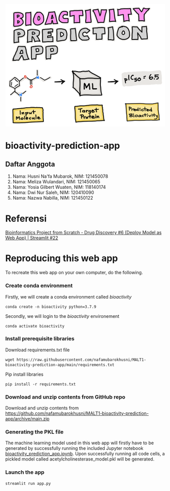 ![Logo](logo.png)

# bioactivity-prediction-app

## Daftar Anggota
1. Nama: Husni Na'fa Mubarok, NIM: 121450078
2. Nama: Meliza Wulandari, NIM: 121450065
3. Nama: Yosia Gilbert Wuaten, NIM: 118140174
4. Nama: Dwi Nur Saleh, NIM: 120410090
5. Nama: Nazwa Nabilla, NIM: 121450122

# Referensi

[Bioinformatics Project from Scratch - Drug Discovery #6 (Deploy Model as Web App) | Streamlit #22](https://youtu.be/htBIP17S-20)

# Reproducing this web app
To recreate this web app on your own computer, do the following.

### Create conda environment
Firstly, we will create a conda environment called *bioactivity*
```
conda create -n bioactivity python=3.7.9
```
Secondly, we will login to the *bioactivity* environement
```
conda activate bioactivity
```
### Install prerequisite libraries

Download requirements.txt file

```
wget https://raw.githubusercontent.com/nafamubarokhusni/MALT1-bioactivity-prediction-app/main/requirements.txt

```

Pip install libraries
```
pip install -r requirements.txt
```

###  Download and unzip contents from GitHub repo

Download and unzip contents from https://github.com/nafamubarokhusni/MALT1-bioactivity-prediction-app/archive/main.zip

### Generating the PKL file

The machine learning model used in this web app will firstly have to be generated by successfully running the included Jupyter notebook [bioactivity_prediction_app.ipynb](https://github.com/nafamubarokhusni/MALT1-bioactivity-prediction-app/blob/master/bioactivity_prediction_app.ipynb). Upon successfully running all code cells, a pickled model called acetylcholinesterase_model.pkl will be generated.

###  Launch the app

```
streamlit run app.py
```
